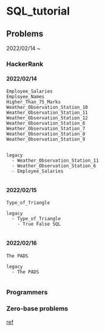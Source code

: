 # SQL_tutorial


## Problems

2022/02/14 ~

### HackerRank

#### 2022/02/14
```
Employee_Salaries
Employee_Names
Higher_Than_75_Marks
Weather_Observation_Station_10
Weather_Observation_Station_11
Weather_Observation_Station_12
Weather_Observation_Station_6
Weather_Observation_Station_7
Weather_Observation_Station_8
Weather_Observation_Station_9


legacy 
  - Weather_Observation_Station_11
  - Weather_Observation_Station_6
  - Employee_Salaries


```
#### 2022/02/15
```
Type_of_Triangle

legacy
  - Type_of_Triangle
    - True False SQL
  
```
#### 2022/02/16
```
The PADS

legacy
  - The PADS
  
```


### Programmers

### Zero-base problems






[ref](https://www.complexsql.com/wp-content/uploads/2018/06/SQL-Interview-Book.pdf)
